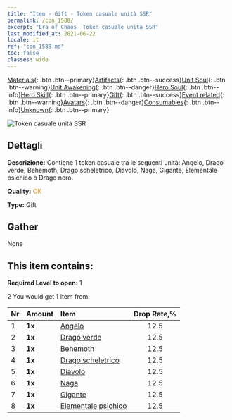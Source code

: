 ```yaml
---
title: "Item - Gift - Token casuale unità SSR"
permalink: /con_1588/
excerpt: "Era of Chaos  Token casuale unità SSR"
last_modified_at: 2021-06-22
locale: it
ref: "con_1588.md"
toc: false
classes: wide
---
```

 [Materials](/ItemsIT/){: .btn .btn--primary}[Artifacts](/ItemsIT/Artifacts/){: .btn .btn--success}[Unit Soul](/ItemsIT/UnitSoul/){: .btn .btn--warning}[Unit Awakening](/ItemsIT/UnitAwakening/){: .btn .btn--danger}[Hero Soul](/ItemsIT/HeroSoul/){: .btn .btn--info}[Hero Skill](/ItemsIT/HeroSkill/){: .btn .btn--primary}[Gift](/ItemsIT/Gift/){: .btn .btn--success}[Event related](/ItemsIT/Events/){: .btn .btn--warning}[Avatars](/ItemsIT/Avatars/){: .btn .btn--danger}[Consumables](/ItemsIT/Consumables/){: .btn .btn--info}[Unknown](/ItemsIT/Unknown/){: .btn .btn--primary}

 ![Token casuale unità SSR](/images/t/i_907200.png)

## Dettagli
 **Descrizione:** Contiene 1 token casuale tra le seguenti unità: Angelo, Drago verde, Behemoth, Drago scheletrico, Diavolo, Naga, Gigante, Elementale psichico o Drago nero.

 **Quality:** <span style="color: #FF8C00">OK</span>

 **Type:** Gift

## Gather

  None

## This item contains:

 **Required Level to open:** 1

 2 You would get **1** item  from:

  | Nr | Amount |     Item    | Drop Rate,% |
  |:---|:-------|:------------|:---------:|
  | 1 |  **1x** | [Angelo](/ItemsIT/unt_196/) | 12.5 | 
  | 2 |  **1x** | [Drago verde](/ItemsIT/unt_205/) | 12.5 | 
  | 3 |  **1x** | [Behemoth](/ItemsIT/unt_223/) | 12.5 | 
  | 4 |  **1x** | [Drago scheletrico](/ItemsIT/unt_214/) | 12.5 | 
  | 5 |  **1x** | [Diavolo](/ItemsIT/unt_232/) | 12.5 | 
  | 6 |  **1x** | [Naga](/ItemsIT/unt_240/) | 12.5 | 
  | 7 |  **1x** | [Gigante](/ItemsIT/unt_241/) | 12.5 | 
  | 8 |  **1x** | [Elementale psichico](/ItemsIT/unt_267/) | 12.5 | 
